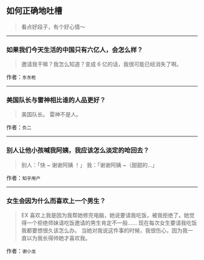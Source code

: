 ## 如何正确地吐槽

> 看点好段子，有个好心情～


 
---

### 如果我们今天生活的中国只有六亿人，会怎么样？

> 邀请我干嘛？我怎么知道？变成 6 亿的话，我很可能已经消失了啊。


作者：`东东枪`

---

### 美国队长与雷神相比谁的人品更好？

> 美国队长。
> 雷神不是人。


作者：`负二`

---

### 别人让他小孩喊我阿姨，我应该怎么淡定的呛回去？

> 别人：「快 ~ 谢谢阿姨 ！」
> 我：「谢谢阿姨 ~（甜甜的...」


作者：`知乎用户`

---

### 女生会因为什么而喜欢上一个男生？

> EX 喜欢上我是因为我帮她修完电脑，她说要请我吃饭，被我拒绝了。她觉得一个拒绝师妹请吃饭邀请的男生肯定不一般……
> 现在每次女生要请我吃饭我都要想很久该怎么办。
> 当她对我说这件事的时候，我很伤心，因为我一直以为我长得帅她才喜欢我。


作者：`谢小龙`